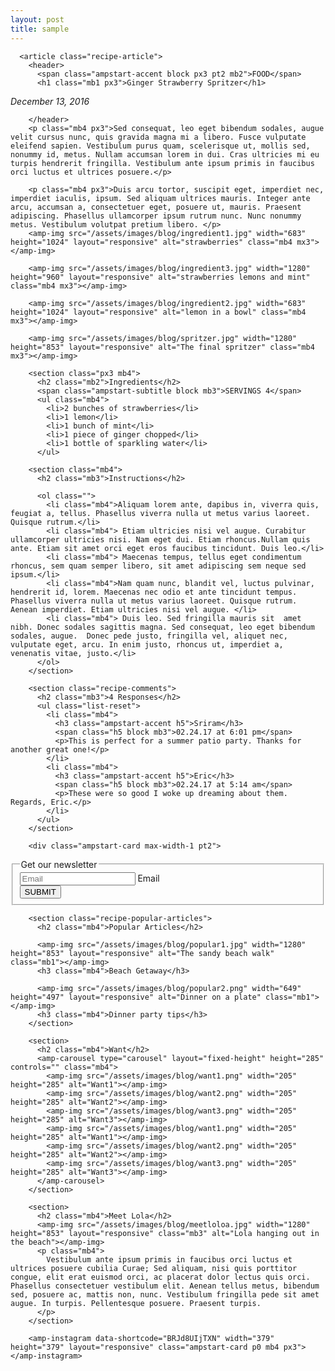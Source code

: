 ```yaml
---
layout: post
title: sample
---
```


      <article class="recipe-article">
        <header>
          <span class="ampstart-accent block px3 pt2 mb2">FOOD</span>
          <h1 class="mb1 px3">Ginger Strawberry Spritzer</h1>

  <!-- Start byline -->
  <address class="ampstart-byline clearfix mb4 px3 h5">
    <time class="ampstart-byline-pubdate block bold my1" datetime="2016-12-13">December 13, 2016</time>
  </address>
  <!-- End byline -->
          <amp-img src="/assets/images/blog/spritzer.jpg" width="1280" height="853" layout="responsive" alt="The final spritzer" class="mb4 mx3"></amp-img>

        </header>
        <p class="mb4 px3">Sed consequat, leo eget bibendum sodales, augue velit cursus nunc, quis gravida magna mi a libero. Fusce vulputate eleifend sapien. Vestibulum purus quam, scelerisque ut, mollis sed, nonummy id, metus. Nullam accumsan lorem in dui. Cras ultricies mi eu turpis hendrerit fringilla. Vestibulum ante ipsum primis in faucibus orci luctus et ultrices posuere.</p>

        <p class="mb4 px3">Duis arcu tortor, suscipit eget, imperdiet nec, imperdiet iaculis, ipsum. Sed aliquam ultrices mauris. Integer ante arcu, accumsan a, consectetuer eget, posuere ut, mauris. Praesent adipiscing. Phasellus ullamcorper ipsum rutrum nunc. Nunc nonummy metus. Vestibulum volutpat pretium libero. </p>
        <amp-img src="/assets/images/blog/ingredient1.jpg" width="683" height="1024" layout="responsive" alt="strawberries" class="mb4 mx3"></amp-img>

        <amp-img src="/assets/images/blog/ingredient3.jpg" width="1280" height="960" layout="responsive" alt="strawberries lemons and mint" class="mb4 mx3"></amp-img>

        <amp-img src="/assets/images/blog/ingredient2.jpg" width="683" height="1024" layout="responsive" alt="lemon in a bowl" class="mb4 mx3"></amp-img>

        <amp-img src="/assets/images/blog/spritzer.jpg" width="1280" height="853" layout="responsive" alt="The final spritzer" class="mb4 mx3"></amp-img>

        <section class="px3 mb4">
          <h2 class="mb2">Ingredients</h2>
          <span class="ampstart-subtitle block mb3">SERVINGS 4</span>
          <ul class="mb4">
            <li>2 bunches of strawberries</li>
            <li>1 lemon</li>
            <li>1 bunch of mint</li>
            <li>1 piece of ginger chopped</li>
            <li>1 bottle of sparkling water</li>
          </ul>

        <section class="mb4">
          <h2 class="mb3">Instructions</h2>

          <ol class="">
            <li class="mb4">Aliquam lorem ante, dapibus in, viverra quis, feugiat a, tellus. Phasellus viverra nulla ut metus varius laoreet. Quisque rutrum.</li>
            <li class="mb4"> Etiam ultricies nisi vel augue. Curabitur ullamcorper ultricies nisi. Nam eget dui. Etiam rhoncus.Nullam quis ante. Etiam sit amet orci eget eros faucibus tincidunt. Duis leo.</li>
            <li class="mb4"> Maecenas tempus, tellus eget condimentum rhoncus, sem quam semper libero, sit amet adipiscing sem neque sed ipsum.</li>
            <li class="mb4">Nam quam nunc, blandit vel, luctus pulvinar, hendrerit id, lorem. Maecenas nec odio et ante tincidunt tempus. Phasellus viverra nulla ut metus varius laoreet. Quisque rutrum. Aenean imperdiet. Etiam ultricies nisi vel augue. </li>
            <li class="mb4"> Duis leo. Sed fringilla mauris sit  amet nibh. Donec sodales sagittis magna. Sed consequat, leo eget bibendum sodales, augue.  Donec pede justo, fringilla vel, aliquet nec, vulputate eget, arcu. In enim justo, rhoncus ut, imperdiet a, venenatis vitae, justo.</li>
          </ol>
        </section>

        <section class="recipe-comments">
          <h2 class="mb3">4 Responses</h2>
          <ul class="list-reset">
            <li class="mb4">
              <h3 class="ampstart-accent h5">Sriram</h3>
              <span class="h5 block mb3">02.24.17 at 6:01 pm</span>
              <p>This is perfect for a summer patio party. Thanks for another great one!</p>
            </li>
            <li class="mb4">
              <h3 class="ampstart-accent h5">Eric</h3>
              <span class="h5 block mb3">02.24.17 at 5:14 am</span>
              <p>These were so good I woke up dreaming about them. Regards, Eric.</p>
            </li>
          </ul>
        </section>

        <div class="ampstart-card max-width-1 pt2">

<form method="GET" action="/" target="_top" class="p0 m0 px3 mb4">
  <fieldset class="border-none p0 m0">
    <legend class="h2 block mb4">Get our newsletter</legend>

<!-- Start Input -->
<div class="ampstart-input inline-block relative m0 p0 mb3 ">
  <input type="email" value="" name="emailid" id="emailid" class="block border-none p0 m0" placeholder="Email">
  <label for="emailid" class="absolute top-0 right-0 bottom-0 left-0">Email</label>
</div>
<!-- End Input-->











<!-- Start Submit -->
<input type="submit" name="submit" value="SUBMIT" id="submit" class="ampstart-btn mb3 ampstart-btn-secondary">
<!-- End Submit -->








  </fieldset>
</form>
        </div>

        <section class="recipe-popular-articles">
          <h2 class="mb4">Popular Articles</h2>

          <amp-img src="/assets/images/blog/popular1.jpg" width="1280" height="853" layout="responsive" alt="The sandy beach walk" class="mb1"></amp-img>
          <h3 class="mb4">Beach Getaway</h3>

          <amp-img src="/assets/images/blog/popular2.png" width="649" height="497" layout="responsive" alt="Dinner on a plate" class="mb1"></amp-img>
          <h3 class="mb4">Dinner party tips</h3>
        </section>

        <section>
          <h2 class="mb4">Want</h2>
          <amp-carousel type="carousel" layout="fixed-height" height="285" controls="" class="mb4">
            <amp-img src="/assets/images/blog/want1.png" width="205" height="285" alt="Want1"></amp-img>
            <amp-img src="/assets/images/blog/want2.png" width="205" height="285" alt="Want2"></amp-img>
            <amp-img src="/assets/images/blog/want3.png" width="205" height="285" alt="Want3"></amp-img>
            <amp-img src="/assets/images/blog/want1.png" width="205" height="285" alt="Want1"></amp-img>
            <amp-img src="/assets/images/blog/want2.png" width="205" height="285" alt="Want2"></amp-img>
            <amp-img src="/assets/images/blog/want3.png" width="205" height="285" alt="Want3"></amp-img>
          </amp-carousel>
        </section>

        <section>
          <h2 class="mb4">Meet Lola</h2>
          <amp-img src="/assets/images/blog/meetloloa.jpg" width="1280" height="853" layout="responsive" class="mb3" alt="Lola hanging out in the beach"></amp-img>
          <p class="mb4">
            Vestibulum ante ipsum primis in faucibus orci luctus et ultrices posuere cubilia Curae; Sed aliquam, nisi quis porttitor congue, elit erat euismod orci, ac placerat dolor lectus quis orci. Phasellus consectetuer vestibulum elit. Aenean tellus metus, bibendum sed, posuere ac, mattis non, nunc. Vestibulum fringilla pede sit amet augue. In turpis. Pellentesque posuere. Praesent turpis.
          </p>
        </section>

        <amp-instagram data-shortcode="BRJd8UIjTXN" width="379" height="379" layout="responsive" class="ampstart-card p0 mb4 px3"></amp-instagram>
